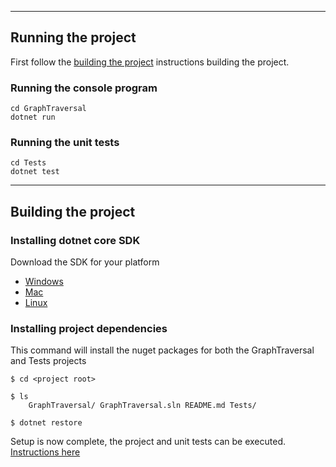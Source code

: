 ***
## Running the project

First follow the [building the project](#building-the-project) instructions building the project.

### Running the console program
```
cd GraphTraversal  
dotnet run
```

### Running the unit tests
```
cd Tests  
dotnet test
```

***

## Building the project

### Installing dotnet core SDK
Download the SDK for your platform  
  - [Windows](https://www.microsoft.com/net/learn/get-started/windows)
  - [Mac](https://www.microsoft.com/net/learn/get-started/mac)
  - [Linux](https://www.microsoft.com/net/learn/get-started/linux)


### Installing project dependencies
This command will install the nuget packages for both the GraphTraversal and Tests projects  
```
$ cd <project root>  

$ ls
    GraphTraversal/ GraphTraversal.sln README.md Tests/

$ dotnet restore
```  

Setup is now complete, the project and unit tests can be executed. [Instructions here](#running-the-project)